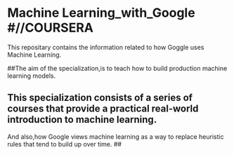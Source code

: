 # Machine Learning_with_Google #//COURSERA

This repositary contains the information related to how Goggle uses Machine Learning.

##The aim of the specialization,is to teach how to build production machine learning models.

## This specialization consists of a series of courses that provide a practical real-world introduction to machine learning.
And also,how Google views machine learning as a way to replace heuristic rules that tend to build up over time. ##
